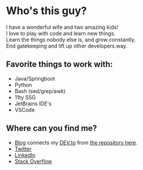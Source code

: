# Who's this guy?

I have a wonderful wife and two amazing kids!  
I love to play with code and learn new things.   
Learn the things nobody else is, and grow constantly.  
End gatekeeping and lift up other developers.way.   

## Favorite things to work with:

+ Java/Springboot
+ Python
+ Bash (sed/grep/awk)
+ 11ty SSG
+ JetBrains IDE's
+ VSCode

## Where can you find me?

+ [Blog](https://coreydmccarty.dev) connects my [DEV.to](http://devto.mccarty.dev) from [the repository here](https://github.com/xanderyzwich/xanderyzwich.github.io).
+ [Twitter](https://twitter.mccarty.dev) 
+ [LinkedIn](https://linkedin.mccarty.dev)
+ [Stack Overflow](https://stackoverflow.com/users/2196988/xander-yzwich)

